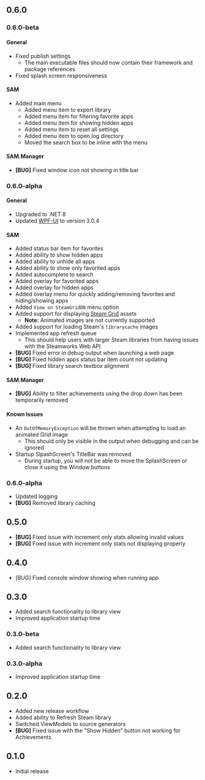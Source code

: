 ## 0.6.0

### 0.6.0-beta

#### General

- Fixed publish settings
  - The main executable files should now contain their framework and package references
- Fixed splash screen responsiveness

#### SAM

- Added main menu
  - Added menu item to export library
  - Added menu item for filtering favorite apps
  - Added menu item for showing hidden apps
  - Added menu item to reset all settings
  - Added menu item to open log directory
  - Moved the search box to be inline with the menu

#### SAM.Manager

- **[BUG]** Fixed window icon not showing in title bar

### 0.6.0-alpha

#### General

- Upgraded to .NET 8
- Updated [WPF-UI](https://github.com/lepoco/wpfui) to version 3.0.4

#### SAM

- Added status bar item for favorites
- Added ability to show hidden apps
- Added ability to unhide all apps
- Added ability to show only favorited apps
- Added autocomplete to search
- Added overlay for favorited apps
- Added overlay for hidden apps
- Added overlay menu for quickly adding/removing favorites and hiding/showing apps
- Added `View on SteamGridDB` menu option
- Added support for displaying [Steam Grid](https://www.steamgriddb.com/) assets
  - **Note:** Animated images are not currently supported
- Added support for loading Steam's `librarycache` images
- Implemented app refresh queue
  - This should help users with larger Steam libraries from having issues with the Steamworks Web API
- **[BUG]** Fixed error in debug output when launching a web page
- **[BUG]** Fixed hidden apps status bar item count not updating
- **[BUG]** Fixed library search textbox alignment

#### SAM.Manager

- **[BUG]** Ability to filter achievements using the drop down has been temporarily removed

#### Known Issues

- An `OutOfMemoryException` will be thrown when attempting to load an animated Grid image
  - This should only be visible in the output when debugging and can be ignored
- Startup SlpashScreen's TitleBar was removed
  - During startup, you will not be able to move the SplashScreen or close it using the Window buttons

### 0.6.0-alpha

- Updated logging
- **[BUG]** Removed library caching

## 0.5.0

- **[BUG]** Fixed issue with increment only stats allowing invalid values
- **[BUG]** Fixed issue with increment only stats not displaying properly

## 0.4.0

- [BUG] Fixed console window showing when running app

## 0.3.0

- Added search functionality to library view
- Improved application startup time

### 0.3.0-beta

- Added search functionality to library view

### 0.3.0-alpha

- Improved application startup time

## 0.2.0

- Added new release workflow
- Added ability to Refresh Steam library
- Switched ViewModels to source generators
- **[BUG]** Fixed issue with the "Show Hidden" button not working for Achievements

## 0.1.0

- Initial release
